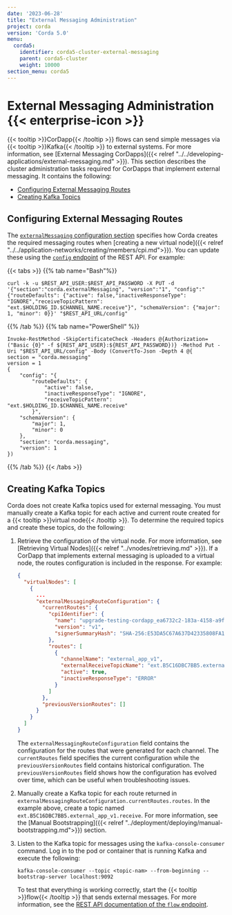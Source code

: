 ```yaml
---
date: '2023-06-28'
title: "External Messaging Administration"
project: corda
version: 'Corda 5.0'
menu:
  corda5:
    identifier: corda5-cluster-external-messaging
    parent: corda5-cluster
    weight: 10000
section_menu: corda5
---
```


# External Messaging Administration {{< enterprise-icon >}}

{{< tooltip >}}CorDapp{{< /tooltip >}} flows can send simple messages via {{< tooltip >}}Kafka{{< /tooltip >}} to external systems. For more information, see [External Messaging CorDapps]({{< relref "../../developing-applications/external-messaging.md" >}}). This section describes the cluster administration tasks required for CorDapps that implement external messaging. It contains the following:
* [Configuring External Messaging Routes](#configuring-external-messaging-routes)
* [Creating Kafka Topics](#creating-kafka-topics)

## Configuring External Messaging Routes

The <a href="./config/fields/externalmessaging.html">`externalMessaging` configuration section</a> specifies how Corda creates the required messaging routes when [creating a new virtual node]({{< relref "../../application-networks/creating/members/cpi.md">}}).
You can update these using the <a href="../reference/rest-api/C5_OpenAPI.html#tag/Configuration-API/operation/put_config">`config` endpoint</a> of the REST API. For example:

{{< tabs >}}
{{% tab name="Bash"%}}
```shell
curl -k -u $REST_API_USER:$REST_API_PASSWORD -X PUT -d '{"section":"corda.externalMessaging", "version":"1", "config":"{"routeDefaults": {"active": false,"inactiveResponseType": "IGNORE","receiveTopicPattern": "ext.$HOLDING_ID.$CHANNEL_NAME.receive"}", "schemaVersion": {"major": 1, "minor": 0}}' "$REST_API_URL/config"
```
{{% /tab %}}
{{% tab name="PowerShell" %}}
```shell
Invoke-RestMethod -SkipCertificateCheck -Headers @{Authorization=("Basic {0}" -f ${REST_API_USER}:${REST_API_PASSWORD})} -Method Put -Uri "$REST_API_URL/config" -Body (ConvertTo-Json -Depth 4 @{
section = "corda.messaging"
version = 1
{
    "config": "{
        "routeDefaults": {
            "active": false,
            "inactiveResponseType": "IGNORE",
            "receiveTopicPattern": "ext.$HOLDING_ID.$CHANNEL_NAME.receive"
        }",
    "schemaVersion": {
        "major": 1,
        "minor": 0
    },
    "section": "corda.messaging",
    "version": 1
})
```
{{% /tab %}}
{{< /tabs >}}

## Creating Kafka Topics

Corda does not create Kafka topics used for external messaging. You must manually create a Kafka topic for each active and current route created for a {{< tooltip >}}virtual node{{< /tooltip >}}. To determine the required topics and create these topics, do the following:

1. Retrieve the configuration of the virtual node. For more information, see [Retrieving Virtual Nodes]({{< relref "../vnodes/retrieving.md" >}}).
   If a CorDapp that implements external messaging is uploaded to a virtual node, the routes configuration is included in the response. For example:
   ```json
   {
     "virtualNodes": [
       {
         ...
         "externalMessagingRouteConfiguration": {
           "currentRoutes": {
             "cpiIdentifier": {
               "name": "upgrade-testing-cordapp_ea6732c2-183a-4158-a9f0-7fe1084e8ee9",
               "version": "v1",
               "signerSummaryHash": "SHA-256:E53DA5C67A637D42335808FA1534005281BAE7E49CCE8833213E58E0FDCA8B35"
             },
             "routes": [
               {
                 "channelName": "external_app_v1",
                 "externalReceiveTopicName": "ext.B5C16DBC7BB5.external_app_v1.receive",
                 "active": true,
                 "inactiveResponseType": "ERROR"
               }
             ]
           },
           "previousVersionRoutes": []
         }
       }
     ]
   }
   ```
   The `externalMessagingRouteConfiguration` field contains the configuration for the routes that were generated for each channel. The `currentRoutes` field specifies the current configuration while the `previousVersionRoutes` field contains historical configuration. The `previousVersionRoutes` field shows how the configuration has evolved over time, which can be useful when troubleshooting issues.

2. Manually create a Kafka topic for each route returned in `externalMessagingRouteConfiguration.currentRoutes.routes`. In the example above, create a topic named `ext.B5C16DBC7BB5.external_app_v1.receive`. For more information, see the [Manual Bootstrapping]({{< relref "../deployment/deploying/manual-bootstrapping.md">}}) section.

3. Listen to the Kafka topic for messages using the `kafka-console-consumer` command. Log in to the pod or container that is running Kafka and execute the following:
   ```
   kafka-console-consumer --topic <topic-nam> --from-beginning --bootstrap-server localhost:9092
   ```
   To test that everything is working correctly, start the {{< tooltip >}}flow{{< /tooltip >}} that sends external messages. For more information, see the <a href="../reference/rest-api/C5_OpenAPI.html#tag/Flow-Management-API/operation/post_flow__holdingidentityshorthash_">REST API documentation of the `flow` endpoint</a>.

